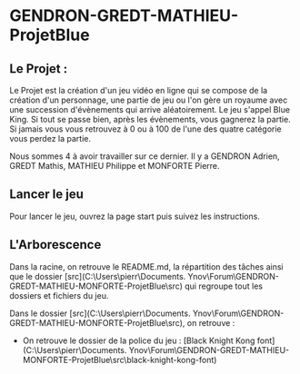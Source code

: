 # GENDRON-GREDT-MATHIEU-ProjetBlue

## **Le Projet** :

Le Projet est la création d'un jeu vidéo en ligne qui se compose de la création d'un personnage, une partie de jeu ou l'on gère un royaume avec une succession d'évènements qui arrive aléatoirement. Le jeu s'appel Blue King. Si tout se passe bien, après les évènements, vous gagnerez la partie. Si jamais vous vous retrouvez à 0 ou à 100 de l'une des quatre catégorie vous perdez la partie.


Nous sommes 4 à avoir travailler sur ce dernier. Il y a GENDRON Adrien, GREDT Mathis, MATHIEU Philippe et MONFORTE Pierre.

## Lancer le jeu

Pour lancer le jeu, ouvrez la page start puis suivez les instructions.

## L'Arborescence

Dans la racine, on retrouve le README.md, la répartition des tâches ainsi que le dossier [src](C:\Users\pierr\Documents\. Ynov\Forum\GENDRON-GREDT-MATHIEU-MONFORTE-ProjetBlue\src) qui regroupe tout les dossiers et fichiers du jeu.

Dans le dossier [src](C:\Users\pierr\Documents\. Ynov\Forum\GENDRON-GREDT-MATHIEU-MONFORTE-ProjetBlue\src), on retrouve :

* On retrouve le dossier de la police du jeu : [Black Knight Kong font](C:\Users\pierr\Documents\. Ynov\Forum\GENDRON-GREDT-MATHIEU-MONFORTE-ProjetBlue\src\black-knight-kong-font)
